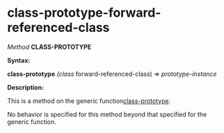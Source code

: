 class-prototype-forward-referenced-class
========================================

*Method* **CLASS-PROTOTYPE**

**Syntax:**

**class-prototype** *(class* forward-referenced-class) => *prototype-instance*

**Description:**

This is a method on the generic function[class-prototype](/meta-object-protocol/class-prototype).

No behavior is specified for this method beyond that specified for the generic function.
